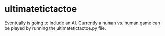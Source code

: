 # ultimatetictactoe

Eventually is going to include an AI. Currently a human vs. human game can be played by running the ultimatetictactoe.py file.
